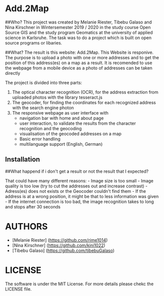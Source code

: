 # Add.2Map

##Who?
This project was created by Melanie Riester, Tibebu Galaso and Nina Kirschner in Wintersemester 2019 / 2020 in the study course Open Source GIS and the study program Geomatics at the university of applied science in Karlsruhe. The task was to do a project which is built on open source programs or libaries.

##What?
The result is this website: Add.2Map. This Website is responive.
The purpose is to upload a photo with one or more addresses and to get the position of this address(es) on a map as a result.
It is recomended to use the webpage from a mobile device as a photo of addresses can be taken directly

The project is divided into three parts:
  1. The optical character recognition (OCR), for the address extraction from uploaded photos with the library tesseract.js
  2. The geocoder, for finding the coordinates for each recognized address with the search engine photon
  3. The responsive webpage as user interface with
      - navigation bar with home and about page
      - user interaction, to validate the results from the character recognition and the geocoding
      - visualisation of the geocoded addresses on a map
      - Basic error handling
      - multilanguage support (English, German)
  

## Installation



##What happend if i don't get a result or not the result that I expected?

That could have many different reasons:
    - Image size is too small
    - Image quality is too low (try to cut the addresses out and increase contrast)
    - Adress(es) does not exists or the Geocoder couldn't find them
    - If the address is at a wrong position, it might be that to less information was given
    - If the internet connection is too bad, the image recognition takes to long and stops after 30 seconds


# AUTHORS
- [Melanie Riester] (https://github.com/rime1014)
- [Nina Kirschner] (https://github.com/kini1022)
- [Tibebu Galaso] (https://github.com/tibebuGalaso)

# LICENSE
The software is under the MIT License. For more details please chekc the LICENSE file.
